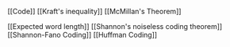[[Code]]
[[Kraft's inequality]]
[[McMillan's Theorem]]

[[Expected word length]]
[[Shannon's noiseless coding theorem]]
[[Shannon-Fano Coding]]
[[Huffman Coding]]